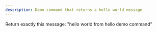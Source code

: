 ```yaml
---
description: Demo command that returns a hello world message
---
```


Return exactly this message: "hello world from hello demo command"
